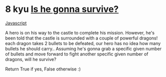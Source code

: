 # 8 kyu [Is he gonna survive?](https://www.codewars.com/kata/59ca8246d751df55cc00014c)

<!-- START LANGUAGE_LINKS -->

[Javascript](./javascript.js)

<!-- END LANGUAGE_LINKS -->

A hero is on his way to the castle to complete his mission. However, he's been told that the castle is surrounded with a couple of powerful dragons! each dragon takes 2 bullets to be defeated, our hero has no idea how many bullets he should carry.. Assuming he's gonna grab a specific given number of bullets and move forward to fight another specific given number of dragons, will he survive?

Return True if yes, False otherwise :)